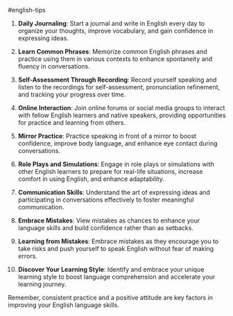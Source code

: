 #english-tips 

1. **Daily Journaling**: Start a journal and write in English every day to organize your thoughts, improve vocabulary, and gain confidence in expressing ideas.

2. **Learn Common Phrases**: Memorize common English phrases and practice using them in various contexts to enhance spontaneity and fluency in conversations.

3. **Self-Assessment Through Recording**: Record yourself speaking and listen to the recordings for self-assessment, pronunciation refinement, and tracking your progress over time.

4. **Online Interaction**: Join online forums or social media groups to interact with fellow English learners and native speakers, providing opportunities for practice and learning from others.

5. **Mirror Practice**: Practice speaking in front of a mirror to boost confidence, improve body language, and enhance eye contact during conversations.

6. **Role Plays and Simulations**: Engage in role plays or simulations with other English learners to prepare for real-life situations, increase comfort in using English, and enhance adaptability.

7. **Communication Skills**: Understand the art of expressing ideas and participating in conversations effectively to foster meaningful communication.

8. **Embrace Mistakes**: View mistakes as chances to enhance your language skills and build confidence rather than as setbacks.

9. **Learning from Mistakes**: Embrace mistakes as they encourage you to take risks and push yourself to speak English without fear of making errors.

10. **Discover Your Learning Style**: Identify and embrace your unique learning style to boost language comprehension and accelerate your learning journey.

Remember, consistent practice and a positive attitude are key factors in improving your English language skills.